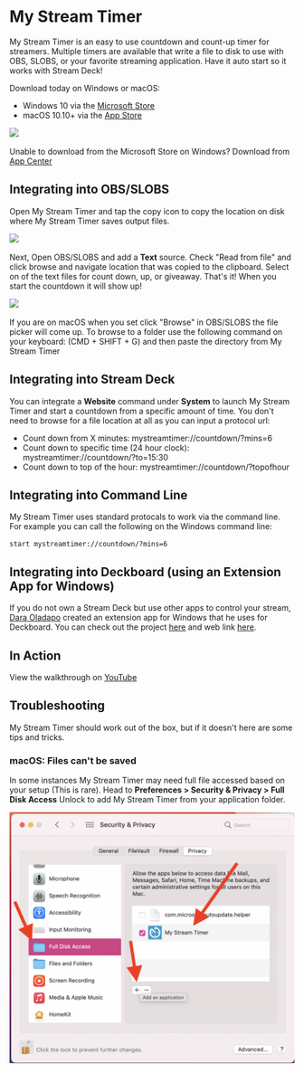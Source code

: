 # My Stream Timer
My Stream Timer is an easy to use countdown and count-up timer for streamers. Multiple timers are available that write a file to disk to use with OBS, SLOBS, or your favorite streaming application. Have it auto start so it works with Stream Deck!


Download today on Windows or macOS:
* Windows 10 via the [Microsoft Store](https://www.microsoft.com/p/my-stream-timer/9n5nxx3wk7k7?WT.mc_id=friends-0000-jamont)
* macOS 10.10+ via the [App Store](https://itunes.apple.com/us/app/my-stream-timer/id1460539461?mt=12)

![](Art/demo.png)

Unable to download from the Microsoft Store on Windows? Download from [App Center](https://install.appcenter.ms/orgs/refractored-llc/apps/my-stream-timer/distribution_groups/public%20mystreamtimer)

## Integrating into OBS/SLOBS

Open My Stream Timer and tap the copy icon to copy the location on disk where My Stream Timer saves output files.

![](Art/CopyLocation.png)

Next, Open OBS/SLOBS and add a **Text** source. Check "Read from file" and click browse and navigate location that was copied to the clipboard. Select on of the text files for count down, up, or giveaway. That's it! When you start the countdown it will show up!

![](Art/SelectFromFile.png)

If you are on macOS when you set click "Browse" in OBS/SLOBS the file picker will come up. To browse to a folder use the following command on your keyboard: (CMD + SHIFT + G) and then paste the directory from My Stream Timer

## Integrating into Stream Deck

You can integrate a **Website** command under **System** to launch My Stream Timer and start a countdown from a specific amount of time. You don't need to browse for a file location at all as you can input a protocol url:

* Count down from X minutes: mystreamtimer://countdown/?mins=6
* Count down to specific time (24 hour clock): mystreamtimer://countdown/?to=15:30
* Count down to top of the hour: mystreamtimer://countdown/?topofhour

## Integrating into Command Line

My Stream Timer uses standard protocals to work via the command line. For example you can call the following on the Windows command line:

```
start mystreamtimer://countdown/?mins=6
```

## Integrating into Deckboard (using an Extension App for Windows)
If you do not own a Stream Deck but use other apps to control your stream, [Dara Oladapo](https://twitter.com/daraoladapo) created an extension app for Windows that he uses for Deckboard. You can check out the project [here](https://github.com/DaraOladapo/stream-deckboard) and web link [here](https://daraoladapo.github.io/stream-deckboard/).

## In Action

View the walkthrough on [YouTube](https://youtu.be/j_GdGIdDRxI)

## Troubleshooting

My Stream Timer should work out of the box, but if it doesn't here are some tips and tricks.

### macOS: Files can't be saved
In some instances My Stream Timer may need full file accessed based on your setup (This is rare). Head to **Preferences > Security & Privacy > Full Disk Access** Unlock to add My Stream Timer from your application folder.

![Adding my stream timer to full disk access](macossettings.png)


